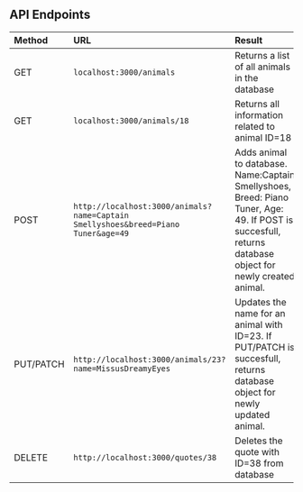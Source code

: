 

## API Endpoints

| Method       | URL | Result |
| :--- |:---| :---|
|GET | `localhost:3000/animals`| Returns a list of all animals in the database|
|GET | `localhost:3000/animals/18`| Returns all information related to animal ID=18|
|POST|`http://localhost:3000/animals?name=Captain Smellyshoes&breed=Piano Tuner&age=49`|Adds animal to database. Name:Captain Smellyshoes, Breed: Piano Tuner, Age: 49. If POST is succesfull, returns database object for newly created animal.|
|PUT/PATCH|`http://localhost:3000/animals/23?name=MissusDreamyEyes`|Updates the name for an animal with ID=23. If PUT/PATCH is succesfull, returns database object for newly updated animal.|
|DELETE|`http://localhost:3000/quotes/38`|Deletes the quote with ID=38 from database|